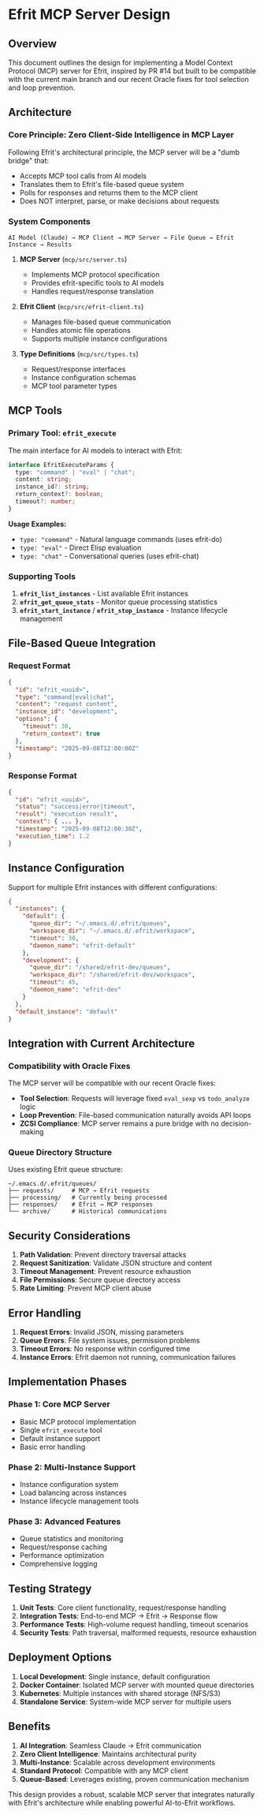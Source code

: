 # Efrit MCP Server Design

## Overview

This document outlines the design for implementing a Model Context Protocol (MCP) server for Efrit, inspired by PR #14 but built to be compatible with the current main branch and our recent Oracle fixes for tool selection and loop prevention.

## Architecture

### Core Principle: Zero Client-Side Intelligence in MCP Layer

Following Efrit's architectural principle, the MCP server will be a "dumb bridge" that:
- Accepts MCP tool calls from AI models
- Translates them to Efrit's file-based queue system
- Polls for responses and returns them to the MCP client
- Does NOT interpret, parse, or make decisions about requests

### System Components

```
AI Model (Claude) → MCP Client → MCP Server → File Queue → Efrit Instance → Results
```

1. **MCP Server** (`mcp/src/server.ts`)
   - Implements MCP protocol specification
   - Provides efrit-specific tools to AI models
   - Handles request/response translation

2. **Efrit Client** (`mcp/src/efrit-client.ts`)  
   - Manages file-based queue communication
   - Handles atomic file operations
   - Supports multiple instance configurations

3. **Type Definitions** (`mcp/src/types.ts`)
   - Request/response interfaces
   - Instance configuration schemas
   - MCP tool parameter types

## MCP Tools

### Primary Tool: `efrit_execute`

The main interface for AI models to interact with Efrit:

```typescript
interface EfritExecuteParams {
  type: "command" | "eval" | "chat";
  content: string;
  instance_id?: string;
  return_context?: boolean;
  timeout?: number;
}
```

**Usage Examples:**
- `type: "command"` - Natural language commands (uses efrit-do)
- `type: "eval"` - Direct Elisp evaluation
- `type: "chat"` - Conversational queries (uses efrit-chat)

### Supporting Tools

1. **`efrit_list_instances`** - List available Efrit instances
2. **`efrit_get_queue_stats`** - Monitor queue processing statistics
3. **`efrit_start_instance`** / **`efrit_stop_instance`** - Instance lifecycle management

## File-Based Queue Integration

### Request Format
```json
{
  "id": "efrit_<uuid>",
  "type": "command|eval|chat",
  "content": "request content",
  "instance_id": "development",
  "options": {
    "timeout": 30,
    "return_context": true
  },
  "timestamp": "2025-09-08T12:00:00Z"
}
```

### Response Format
```json
{
  "id": "efrit_<uuid>", 
  "status": "success|error|timeout",
  "result": "execution result",
  "context": { ... },
  "timestamp": "2025-09-08T12:00:30Z",
  "execution_time": 1.2
}
```

## Instance Configuration

Support for multiple Efrit instances with different configurations:

```json
{
  "instances": {
    "default": {
      "queue_dir": "~/.emacs.d/.efrit/queues",
      "workspace_dir": "~/.emacs.d/.efrit/workspace", 
      "timeout": 30,
      "daemon_name": "efrit-default"
    },
    "development": {
      "queue_dir": "/shared/efrit-dev/queues",
      "workspace_dir": "/shared/efrit-dev/workspace",
      "timeout": 45,
      "daemon_name": "efrit-dev"
    }
  },
  "default_instance": "default"
}
```

## Integration with Current Architecture

### Compatibility with Oracle Fixes

The MCP server will be compatible with our recent Oracle fixes:
- **Tool Selection**: Requests will leverage fixed `eval_sexp` vs `todo_analyze` logic
- **Loop Prevention**: File-based communication naturally avoids API loops
- **ZCSI Compliance**: MCP server remains a pure bridge with no decision-making

### Queue Directory Structure

Uses existing Efrit queue structure:
```
~/.emacs.d/.efrit/queues/
├── requests/     # MCP → Efrit requests
├── processing/   # Currently being processed  
├── responses/    # Efrit → MCP responses
└── archive/      # Historical communications
```

## Security Considerations

1. **Path Validation**: Prevent directory traversal attacks
2. **Request Sanitization**: Validate JSON structure and content
3. **Timeout Management**: Prevent resource exhaustion
4. **File Permissions**: Secure queue directory access
5. **Rate Limiting**: Prevent MCP client abuse

## Error Handling

1. **Request Errors**: Invalid JSON, missing parameters
2. **Queue Errors**: File system issues, permission problems  
3. **Timeout Errors**: No response within configured time
4. **Instance Errors**: Efrit daemon not running, communication failures

## Implementation Phases

### Phase 1: Core MCP Server
- Basic MCP protocol implementation
- Single `efrit_execute` tool
- Default instance support
- Basic error handling

### Phase 2: Multi-Instance Support
- Instance configuration system
- Load balancing across instances
- Instance lifecycle management tools

### Phase 3: Advanced Features
- Queue statistics and monitoring
- Request/response caching
- Performance optimization
- Comprehensive logging

## Testing Strategy

1. **Unit Tests**: Core client functionality, request/response handling
2. **Integration Tests**: End-to-end MCP → Efrit → Response flow
3. **Performance Tests**: High-volume request handling, timeout scenarios
4. **Security Tests**: Path traversal, malformed requests, resource exhaustion

## Deployment Options

1. **Local Development**: Single instance, default configuration
2. **Docker Container**: Isolated MCP server with mounted queue directories
3. **Kubernetes**: Multiple instances with shared storage (NFS/S3)
4. **Standalone Service**: System-wide MCP server for multiple users

## Benefits

1. **AI Integration**: Seamless Claude → Efrit communication
2. **Zero Client Intelligence**: Maintains architectural purity
3. **Multi-Instance**: Scalable across development environments
4. **Standard Protocol**: Compatible with any MCP client
5. **Queue-Based**: Leverages existing, proven communication mechanism

This design provides a robust, scalable MCP server that integrates naturally with Efrit's architecture while enabling powerful AI-to-Efrit workflows.
